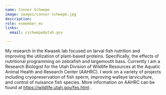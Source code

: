 ```yaml
---
name: Connor Schwepe
image: images/connor-schwepe.jpg
description: 
role: exmember_ms
links:
  email: cschwepe@utah.gov

---
```


My research in the Kwasek lab focused on larval fish nutrition and improving the utilization of plant-based proteins. Specifically, the effects of nutritional programming on zebrafish and largemouth bass. Currently I am a Research Biologist for the Utah Division of Wildlife Resources at the Aquatic Animal Health and Research Center (AAHRC). I work on a variety of projects including cryopreservation of fish sperm, improving walleye larviculture, and control of nuisance fish species. More information on AAHRC can be found at https://wildlife.utah.gov/fes.html . 

